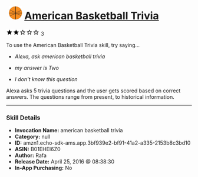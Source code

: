 # &nbsp;<img src="skill_icon" alt="American Basketball Trivia icon" width="36"> [American Basketball Trivia](http://alexa.amazon.com/#skills/amzn1.echo-sdk-ams.app.3bf939e2-bf91-41a2-a335-2153b8c3bd10)
![2 stars](../../images/ic_star_black_18dp_1x.png)![2 stars](../../images/ic_star_black_18dp_1x.png)![2 stars](../../images/ic_star_border_black_18dp_1x.png)![2 stars](../../images/ic_star_border_black_18dp_1x.png)![2 stars](../../images/ic_star_border_black_18dp_1x.png) 3

To use the American Basketball Trivia skill, try saying...

* *Alexa, ask american basketball trivia*

* *my answer is Two*

* *I don't know this question*

Alexa asks 5 trivia questions and the user gets scored based on correct answers. The questions range from present, to historical information.

***

### Skill Details

* **Invocation Name:** american basketball trivia
* **Category:** null
* **ID:** amzn1.echo-sdk-ams.app.3bf939e2-bf91-41a2-a335-2153b8c3bd10
* **ASIN:** B01EHEI6Z0
* **Author:** Rafa
* **Release Date:** April 25, 2016 @ 08:38:30
* **In-App Purchasing:** No
